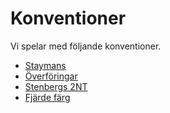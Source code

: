 # Konventioner

Vi spelar med följande konventioner.

- [Staymans](./konventioner/stayman.md)
- [Överföringar](./konventioner/overforing.md)
- [Stenbergs 2NT](./konventioner/stenbergs.md)
- [Fjärde färg](./konventioner/fjarde-farg.md)
